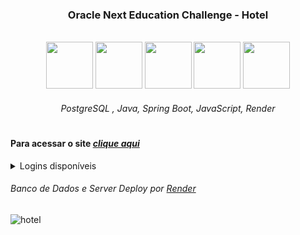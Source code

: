 <h3 align="center"> Oracle Next Education Challenge - Hotel </h3>

<br>

<div align="center">
 
<img width="75px" height="75px" src="https://github.com/lucas-adm/one-challenge-springboot-hotel/assets/118030896/6c447d00-da27-44c0-880d-eb032efe7dee">
<img width="75px" height="75px" src="https://github.com/lucas-adm/one-challenge-springboot-hotel/assets/118030896/0256ad1e-eced-4521-a3a1-7102c3b4f8d7">
<img width="75px" height="75px" src="https://github.com/lucas-adm/one-challenge-springboot-hotel/assets/118030896/ba256dce-7970-404f-8ebc-93e482480e77">
<img width="75px" height="75px" src="https://github.com/lucas-adm/one-challenge-springboot-hotel/assets/118030896/d9ea1b67-961e-4ce5-a236-dc29c18b225c">
<img width="75px" height="75px" src="https://i.imgur.com/ONuAAaH.png">

###### PostgreSQL , Java, Spring Boot, JavaScript, Render

</div>

#

#### Para acessar o site <a href="https://lucas-adm.github.io/one-challenge-springboot-hotel/">*clique aqui*</a>

<details>
 <summary>Logins disponíveis</summary>
 
```js
"nomes": root, alura, oracle, admin
"senhas": root, alura, oracle, admin
```

</details>

###### Banco de Dados e Server Deploy por <a href="render.com">*Render*</a>

![hotel](https://i.imgur.com/TV6x4Wv.png)
